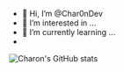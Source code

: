 - 👋 Hi, I’m @Char0nDev
- 👀 I’m interested in ...
- 🌱 I’m currently learning ...
- 
![Charon's GitHub stats](https://github-readme-stats.vercel.app/api?username=Char0nDev&show_icons=true&theme=transparent)

<!---
Char0nDev/Char0nDev is a ✨ special ✨ repository because its `README.md` (this file) appears on your GitHub profile.
You can click the Preview link to take a look at your changes.
--->

